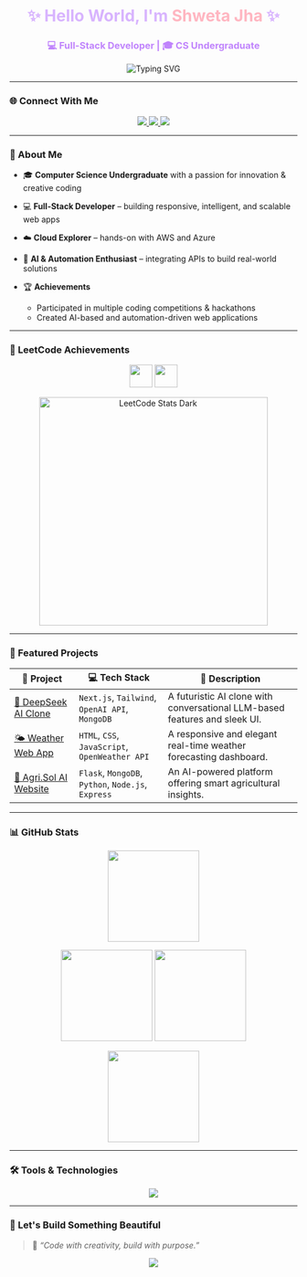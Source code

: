 

<h1 align="center" style="color:#d8b4fe;">✨ Hello World, I'm <span style="color:#ffb6c1;">Shweta Jha</span> ✨</h1>
<h3 align="center" style="color:#c084fc;">💻 Full-Stack Developer | 🎓 CS Undergraduate</h3>

<p align="center">
  <img src="https://readme-typing-svg.herokuapp.com?font=Fira+Code&weight=500&size=22&pause=1000&color=FFB6C1&center=true&vCenter=true&width=520&lines=Welcome+to+my+GitHub+Universe!;I+build+AI-Powered+and+Full-Stack+Projects.;Let's+Innovate+and+Create!+🚀" alt="Typing SVG" />
</p>

---

### 🌐 Connect With Me

<p align="center">
  <a href="https://www.linkedin.com/in/heyitssj" target="_blank">
    <img src="https://img.shields.io/badge/LinkedIn-%23ffb6c1.svg?&style=for-the-badge&logo=linkedin&logoColor=white" />
  </a>
  <a href="https://leetcode.com/u/heyitsj/" target="_blank">
    <img src="https://img.shields.io/badge/LeetCode-%23d8b4fe.svg?&style=for-the-badge&logo=leetcode&logoColor=black" />
  </a>
  <a href="https://github.com/heyitsj-git" target="_blank">
    <img src="https://img.shields.io/badge/GitHub-%23c084fc.svg?&style=for-the-badge&logo=github&logoColor=white" />
  </a>
</p>

---

### 🧠 About Me

* 🎓 **Computer Science Undergraduate** with a passion for innovation & creative coding
* 💻 **Full-Stack Developer** – building responsive, intelligent, and scalable web apps
* ☁️ **Cloud Explorer** – hands-on with AWS and Azure
* 🤖 **AI & Automation Enthusiast** – integrating APIs to build real-world solutions
* 🏆 **Achievements**

  * Participated in multiple coding competitions & hackathons
  * Created AI-based and automation-driven web applications

---

### 🏅 LeetCode Achievements

<p align="center">
  <img src="https://assets.leetcode.com/static_assets/marketing/2025-50.gif" width="40px"></img>
<img src="https://assets.leetcode.com/static_assets/marketing/2025-100.gif" width="40px"></img>
</p>

<p align="center">
  <a href="https://leetcode.com/u/heyitsj/">
    <img src="https://leetcard.jacoblin.cool/heyitsj?theme=dark&font=Fira+Code&ext=heatmap" alt="LeetCode Stats Dark" width="400px"/>
  </a>
</p>

---

### 🚀 Featured Projects

| 🌟 Project                                                                    | 💻 Tech Stack                                      | 📝 Description                                                             |
| ----------------------------------------------------------------------------- | -------------------------------------------------- | -------------------------------------------------------------------------- |
| [🤖 DeepSeek AI Clone](https://github.com/heyitsj-git/deepseek-ai-clone)      | `Next.js`, `Tailwind`, `OpenAI API`, `MongoDB`     | A futuristic AI clone with conversational LLM-based features and sleek UI. |
| [🌤️ Weather Web App](https://github.com/heyitsj-git/Weather-Forecast-WebApp) | `HTML`, `CSS`, `JavaScript`, `OpenWeather API`     | A responsive and elegant real-time weather forecasting dashboard.          |
| [🌾 Agri.Sol AI Website](https://github.com/heyitsj-git/AgriSol-WebApp)       | `Flask`, `MongoDB`, `Python`, `Node.js`, `Express` | An AI-powered platform offering smart agricultural insights.               |

---

### 📊 GitHub Stats

<p align="center">
  <img height="160em" src="https://streak-stats.demolab.com?user=heyitsj-git&theme=radical&hide_border=false&border_radius=10&background=EBDEF0&ring=ffb6c1&fire=c084fc&currStreakLabel=d8b4fe"/>
</p>

<p align="center">
  <img height="160em" src="https://github-profile-summary-cards.vercel.app/api/cards/stats?username=heyitsj-git&theme=2077"/>
  <img height="160em" src="https://github-profile-summary-cards.vercel.app/api/cards/repos-per-language?username=heyitsj-git&theme=2077"/>
</p>

<p align="center">
  <img height="160em" src="https://github-profile-summary-cards.vercel.app/api/cards/profile-details?username=heyitsj-git&theme=2077"/>
</p>

---

### 🛠️ Tools & Technologies

<p align="center">
  <img src="https://skillicons.dev/icons?i=html,css,js,react,nextjs,nodejs,express,mongodb,python,flask,git,github,aws,azure,figma,vscode&theme=light" />
</p>

---

### 🌷 Let's Build Something Beautiful

> 💜 *“Code with creativity, build with purpose.”*

<p align="center">
  <img src="https://capsule-render.vercel.app/api?type=waving&height=120&color=gradient&customColorList=0:c084fc,50:d8b4fe,100:ffb6c1&section=footer" />
</p>
